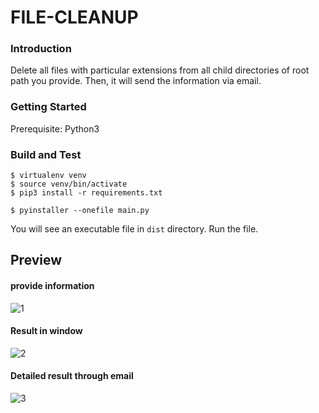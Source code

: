 # FILE-CLEANUP

### Introduction 
Delete all files with particular extensions from all child directories of root path you provide. Then, it will send the information via email.

### Getting Started
Prerequisite: Python3

### Build and Test
```
$ virtualenv venv
$ source venv/bin/activate
$ pip3 install -r requirements.txt

$ pyinstaller --onefile main.py 
```

You will see an executable file in `dist` directory. Run the file.

## Preview

#### provide information
![1](https://user-images.githubusercontent.com/35567854/129868092-fdd07819-03d1-4fae-ac74-07dac05ed024.png)

#### Result in window
![2](https://user-images.githubusercontent.com/35567854/129868101-16ee674e-05c3-42f3-ab4f-6f5d7797e472.png)

#### Detailed result through email
![3](https://user-images.githubusercontent.com/35567854/129868103-189baa2e-6e48-4842-b013-29516a91e1d3.png)

